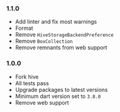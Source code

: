 ### 1.1.0
- Add linter and fix most warnings
- Format
- Remove `HiveStorageBackendPreference`
- Remove `BoxCollection`
- Remove remnants from web support

### 1.0.0
- Fork hive
- All tests pass
- Upgrade packages to latest versions
- Minimum dart version set to `3.8.0`
- Remove web support
